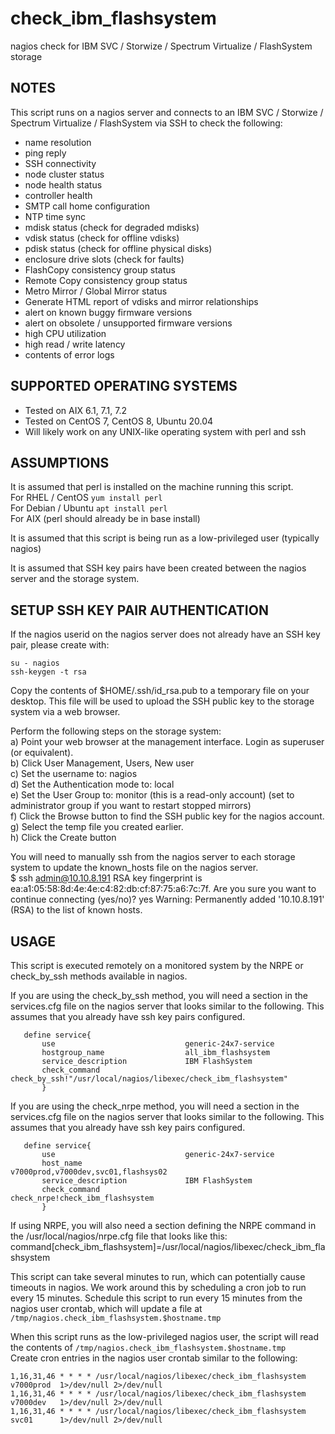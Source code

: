 # check_ibm_flashsystem
nagios check for IBM SVC / Storwize / Spectrum Virtualize / FlashSystem storage 

NOTES
-----
This script runs on a nagios server and connects to an IBM SVC / Storwize / Spectrum Virtualize / FlashSystem via SSH to check the following:
- name resolution
- ping reply
- SSH connectivity
- node cluster status
- node health status
- controller health
- SMTP call home configuration
- NTP time sync
- mdisk status (check for degraded mdisks)
- vdisk status (check for offline vdisks)
- pdisk status (check for offline physical disks)
- enclosure drive slots (check for faults)
- FlashCopy consistency group status
- Remote Copy consistency group status
- Metro Mirror / Global Mirror status
- Generate HTML report of vdisks and mirror relationships
- alert on known buggy firmware versions
- alert on obsolete / unsupported firmware versions
- high CPU utilization
- high read / write latency
- contents of error logs
  
  
 
 

SUPPORTED OPERATING SYSTEMS
---------------------------
- Tested on AIX 6.1, 7.1, 7.2
- Tested on CentOS 7, CentOS 8, Ubuntu 20.04
- Will likely work on any UNIX-like operating system with perl and ssh



ASSUMPTIONS
-----------
It is assumed that perl is installed on the machine running this script.  
For RHEL / CentOS     `yum install perl`  
For Debian / Ubuntu   `apt install perl`  
For AIX               (perl should already be in base install)  

It is assumed that this script is being run as a low-privileged user (typically nagios)
  
It is assumed that SSH key pairs have been created between the nagios server and the storage system.





SETUP SSH KEY PAIR AUTHENTICATION
---------------------------------
If the nagios userid on the nagios server does not already have an SSH key pair, please create with:  

    su - nagios
    ssh-keygen -t rsa
 

   
Copy the contents of $HOME/.ssh/id_rsa.pub to a temporary file on your desktop.  This file will be used to upload the SSH public key to the storage system via a web browser.
   
Perform the following steps on the storage system:  
a) Point your web browser at the management interface.  Login as superuser (or equivalent).  
b) Click User Management, Users, New user  
c) Set the username to: nagios  
d) Set the Authentication mode to: local  
e) Set the User Group to: monitor   (this is a read-only account) (set to administrator group if you want to restart stopped mirrors)  
f) Click the Browse button to find the SSH public key for the nagios account.  
g) Select the temp file you created earlier.  
h) Click the Create button  
   
You will need to manually ssh from the nagios server to each storage system to update the known_hosts file on the nagios server.  
    $ ssh admin@10.10.8.191
    RSA key fingerprint is ea:a1:05:58:8d:4e:4e:c4:82:db:cf:87:75:a6:7c:7f.
    Are you sure you want to continue connecting (yes/no)? yes
    Warning: Permanently added '10.10.8.191' (RSA) to the list of known hosts.

   


USAGE 
-----
This script is executed remotely on a monitored system by the NRPE or check_by_ssh methods available in nagios.

If you are using the check_by_ssh method, you will need a section in the services.cfg file on the nagios server that looks similar to the following.
This assumes that you already have ssh key pairs configured.
    
       define service{
           use                             generic-24x7-service
           hostgroup_name                  all_ibm_flashsystem
           service_description             IBM FlashSystem
           check_command                   check_by_ssh!"/usr/local/nagios/libexec/check_ibm_flashsystem"
           }

If you are using the check_nrpe method, you will need a section in the services.cfg file on the nagios server that looks similar to the following.
This assumes that you already have ssh key pairs configured.
  
       define service{
           use                             generic-24x7-service
           host_name                       v7000prod,v7000dev,svc01,flashsys02
           service_description             IBM FlashSystem
           check_command                   check_nrpe!check_ibm_flashsystem
           }

If using NRPE, you will also need a section defining the NRPE command in the /usr/local/nagios/nrpe.cfg file that looks like this:  
    command[check_ibm_flashsystem]=/usr/local/nagios/libexec/check_ibm_flashsystem

This script can take several minutes to run, which can potentially cause timeouts in nagios.  We work around this by scheduling a cron job to run every 15 minutes.
Schedule this script to run every 15 minutes from the nagios user crontab, which will update a file at `/tmp/nagios.check_ibm_flashsystem.$hostname.tmp`  

When this script runs as the low-privileged nagios user, the script will read the contents of `/tmp/nagios.check_ibm_flashsystem.$hostname.tmp`  
Create cron entries in the nagios user crontab similar to the following:  

    1,16,31,46 * * * * /usr/local/nagios/libexec/check_ibm_flashsystem v7000prod  1>/dev/null 2>/dev/null
    1,16,31,46 * * * * /usr/local/nagios/libexec/check_ibm_flashsystem v7000dev   1>/dev/null 2>/dev/null
    1,16,31,46 * * * * /usr/local/nagios/libexec/check_ibm_flashsystem svc01      1>/dev/null 2>/dev/null
     
  
